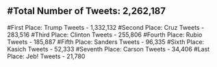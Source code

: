#Total Number of Tweets: 2,262,187 
---
#First Place: Trump Tweets - 1,332,132
#Second Place: Cruz Tweets - 283,516
#Third Place: Clinton Tweets - 255,806
#Fourth Place: Rubio Tweets - 185,887
#Fifth Place: Sanders Tweets - 96,335
#Sixth Place: Kasich Tweets - 52,333
#Seventh Place: Carson Tweets - 34,406
#Last Place: Jeb! Tweets - 21,780
